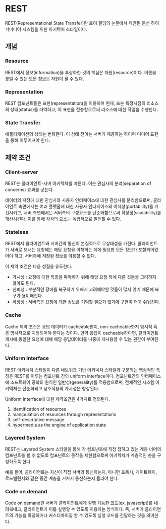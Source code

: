 # REST 
REST(Representational State Transfer)란 로이 필딩의 논문에서 제안된 분산 하이퍼미디어 시스템을 위한 아키텍처 스타일이다.

## 개념

### Resource
REST에서 정보(information)을 추상화한 것의 핵심은 자원(resource)이다. 이름을 붙일 수 있는 모든 정보는 자원이 될 수 있다.

### Representation
REST 컴포넌트들은 표현(representation)을 이용하여 현재, 또는 특정시점의 리소스의 상태(status)를 파악하고, 이 표현을 전송함으로써 리소스에 대한 작업을 수행한다.

### State Transfer
애플리케이션의 상태는 변화한다. 이 상태 전이는 서버가 제공하는 하이퍼 미디어 표현을 통해 이루어져야 한다.

## 제약 조건

### Client-server 
REST는 클라이언트-서버 아키텍처를 따른다. 이는 관심사의 분리(separation of concerns) 효과를 낳는다.

데이터의 저장에 대한 관심사와 사용자 인터페이스에 대한 관심사를 분리함으로써, 클라이언트 측면에서는 여러 플랫폼에 대한 사용자 인터페이스의 이식성(portability)를 개선시키고, 서버 측면에서는 서버측의 구성요소를 단순화함으로써 확장성(scalability)를 개선시킨다. 이를 통해 각각의 요소는 독립적으로 발전할 수 있다.

### Stateless
REST에서 클라이언트와 서버간의 통신이 본질적으로 무상태성을 가진다. 클라이언트가 서버로 보내는 요청에는 해당 요청을 이해하는 데에 필요한 모든 정보가 포함되어있어야 하고, 서버측에 저장된 정보를 이용할 수 없다.

이 제약 조건은 다음 성질을 유도한다.

* 가시성 : 요청에 대한 특징을 파악하기 위해 해당 요청 외에 다른 것들을 고려하지 않아도 된다.
* 신뢰성 : 부분적인 장애를 복구하기 위해서 고려해야할 것들이 많지 않기 때문에 복구가 용이해진다.
* 확장성 : 서버측은 요청에 대한 정보를 기억할 필요가 없기에 구현이 더욱 쉬워진다.

### Cache
Cache 제약 조건은 응답 데이터가 cacheable한지, non-cacheable한지 암시적 혹은 명시적으로 지정되어야 한다는 것이다. 만약 응답이 cacheable하다면, 클라이언트 캐시에 동일한 요청에 대해 해당 응답데이터를 나중에 재사용할 수 있는 권한이 부여된다.

### Uniform Interface
REST 아키텍처 스타일이 다른 네트워크 기반 아키텍처 스타일과 구분되는 핵심적인 특징은 REST를 이루는 컴포넌트 간의 uniform interface이다. 컴포넌트간의 인터페이스에 소프트웨어 공학의 원칙인 일반성(generality)를 적용함으로써, 전체적인 시스템 아키텍처는 단순화되고 상호작용의 가시성은 향상된다.

Uniform Interface에 대한 제약조건은 4가지로 정의된다.

1. identification of resources
2. manipulation of resources through representations
3. self-descriptive message
4. hypermedia as the engine of application state

### Layered System
REST는 Layered System 스타일을 통해 각 컴포넌트에 직접 접하고 있는 계층 너머의 컴포넌트를 볼 수 없도록 컴포넌트의 동작을 제한함으로써 아키텍처가 계층적인 층을 구성하도록 한다.

예를 들어, 클라이언트는 자신이 직접 서버와 통신하는지, 아니면 프록시, 게이트웨이, 로드밸런서와 같은 중간 계층을 거쳐서 통신하는지 몰라야 한다.

### Code on demand
Code on demand란 서버가 클라이언트에게 실행 가능한 코드(ex. javascript)를 내려복내고, 클라이언트가 이를 실행할 수 있도록 허용하는 방식이다. 즉, 서버가 클라이언트의 기능을 확장하거나 커스터마이징 할 수 있도록 실행 코드를 전달하는 것을 의미한다.
